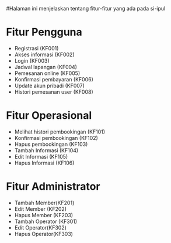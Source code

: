 #Halaman ini menjelaskan tentang fitur-fitur yang ada pada si-ipul

# Fitur Pengguna #

  * Registrasi (KF001)
  * Akses informasi (KF002)
  * Login (KF003)
  * Jadwal lapangan (KF004)
  * Pemesanan online (KF005)
  * Konfirmasi pembayaran (KF006)
  * Update akun pribadi (KF007)
  * Histori pemesanan user (KF008)

# Fitur Operasional #

  * Melihat histori pembookingan (KF101)
  * Konfirmasi pembookingan (KF102)
  * Hapus pembookingan (KF103)
  * Tambah Informasi (KF104)
  * Edit Informasi (KF105)
  * Hapus Informasi (KF106)

# Fitur Administrator #

  * Tambah Member(KF201)
  * Edit Member (KF202)
  * Hapus Member (KF203)
  * Tambah Operator (KF301)
  * Edit Operator(KF302)
  * Hapus Operator(KF303)